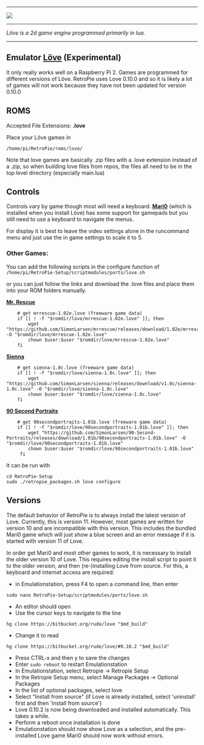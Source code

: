 ***
![](http://dedarwin.net/wp-content/uploads/2015/03/love2d.png)
***
_Löve is a 2d game engine programmed primarily in lua._
***
## Emulator [Löve](https://bitbucket.org/rude/love/src) (Experimental)

It only really works well on a Raspberry Pi 2. Games are programmed for different versions of Löve. RetroPie uses Love 0.10.0 and so it is likely a lot of games will not work because they have not been updated for version 0.10.0

## ROMS

Accepted File Extensions: **.love**

Place your Löve games in

```
/home/pi/RetroPie/roms/love/
```

Note that love games are basically .zip files with a .love extension instead of a .zip, so when building love files from repos, the files all need to be in the top level directory (especially main.lua)

## Controls

Controls vary by game though most will need a keyboard. [**Mari0**](http://stabyourself.net/mari0/) (which is installed when you install Löve) has some support for gamepads but you still need to use a keyboard to navigate the menus. 

For display it is best to leave the video settings alone in the runcommand menu and just use the in game settings to scale it to 5.

### Other Games:

You can add the following scripts in the configure function of `/home/pi/RetroPie-Setup/scriptmodules/ports/love.sh`

or you can just follow the links and download the .love files and place them into your ROM folders manually.


[**Mr. Rescue**](http://tangramgames.dk/games/mrrescue/)

```
    # get mrrescue-1.02e.love (freeware game data)
    if [[ ! -f "$romdir/love/mrrescue-1.02e.love" ]]; then
        wget "https://github.com/SimonLarsen/mrrescue/releases/download/1.02e/mrrescue1.02e.love" -O "$romdir/love/mrrescue-1.02e.love"
        chown $user:$user "$romdir/love/mrrescue-1.02e.love"
    fi
```


[**Sienna**](http://tangramgames.dk/games/sienna/)

```
    # get sienna-1.0c.love (freeware game data)
    if [[ ! -f "$romdir/love/sienna-1.0c.love" ]]; then
        wget "https://github.com/SimonLarsen/sienna/releases/download/v1.0c/sienna-1.0c.love" -O "$romdir/love/sienna-1.0c.love"
        chown $user:$user "$romdir/love/sienna-1.0c.love"
    fi
```

[**90 Second Portraits**](http://tangramgames.dk/games/90secondportraits/)

```
    # get 90secondportraits-1.01b.love (freeware game data)
    if [[ ! -f "$romdir/love/90secondportraits-1.01b.love" ]]; then
        wget "https://github.com/SimonLarsen/90-Second-Portraits/releases/download/1.01b/90secondportraits-1.01b.love" -O "$romdir/love/90secondportraits-1.01b.love"
        chown $user:$user "$romdir/love/90secondportraits-1.01b.love"
     fi
```

It can be run with

```
cd RetroPie-Setup
sudo ./retropie_packages.sh love configure
```

## Versions

The default behavior of RetroPie is to always install the latest version of Love. Currently, this is version 11. However, most games are written for version 10 and are incompatible with this version. This includes the bundled Mari0 game which will just show a blue screen and an error message if it is started with version 11 of Love.

In order get Mari0 and most other games to work, it is necessary to install the older version 10 of Love. This requires editing the install script to point it to the older version, and then (re-)installing Love from source. For this, a keyboard and internet access are required:

- in Emulationstation, press F4 to open a command line, then enter
```
sudo nano RetroPie-Setup/scriptmodules/ports/love.sh
```
- An editor should open
- Use the cursor keys to navigate to the line
```
hg clone https://bitbucket.org/rude/love "$md_build"
```
- Change it to read
```
hg clone https://bitbucket.org/rude/love/#0.10.2 "$md_build"
```
- Press CTRL-x and then y to save the changes
- Enter ```sudo reboot``` to restart Emulationstation
- In Emulationstation, select Retropie -> Retropie Setup
- In the Retropie Setup menu, select Manage Packages -> Optional Packages
- In the list of optional packages, select love
- Select "Install from source" (if Love is already installed, select 'uninstall' first and then 'install from source')
- Love 0.10.2 is now being downloaded and installed automatically. This takes a while.
- Perform a reboot once installation is done
- Emulationstation should now show Love as a selection, and the pre-installed Love game Mari0 should now work without errors.